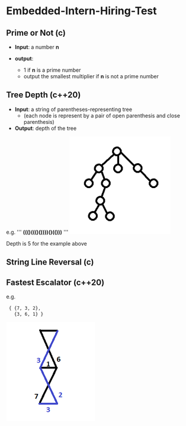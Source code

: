 # Embedded-Intern-Hiring-Test
 
## Prime or Not (c)
- **Input**: a number **n**

- **output**:
  - 1 if **n** is a prime number
  - output the smallest multiplier if **n** is not a prime number


## Tree Depth (c++20)
- **Input**: a string of parentheses-representing tree 
  - (each node is represent by a pair of open parenthesis and close parenthesis) 
- **Output**: depth of the tree

e.g. 
'''
**((()((()())))()(()))**
'''
![tree_example](https://github.com/zhuoming34/Embedded-Intern-Hiring-Test/blob/main/tree_example.png)

Depth is 5 for the example above


## String Line Reversal (c)



## Fastest Escalator (c++20)

e.g.
```
 { {7, 3, 2},
   {3, 6, 1} }
```

![escalator_example](https://github.com/zhuoming34/Embedded-Intern-Hiring-Test/blob/main/escalator_example.png)
